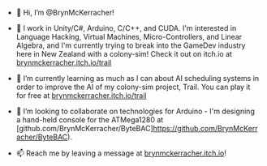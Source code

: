 - 👋 Hi, I’m @BrynMcKerracher!

- 👀 I work in Unity/C#, Arduino, C/C++, and CUDA. I'm interested in Language Hacking, Virtual Machines, Micro-Controllers, and Linear Algebra, and I'm currently trying to break into the GameDev industry here in New Zealand with a colony-sim! Check it out on itch.io at <a href="https://brynmckerracher.itch.io/trail">brynmckerracher.itch.io/trail</a>

- 🌱 I’m currently learning as much as I can about AI scheduling systems in order to improve the AI of my colony-sim project, Trail. You can play it for free at <a href="https://brynmckerracher.itch.io/trail">brynmckerracher.itch.io/trail</a>
- 💞️ I’m looking to collaborate on technologies for Arduino - I'm designing a hand-held console for the ATMega1280 at [github.com/BrynMcKerracher/ByteBAC]https://github.com/BrynMcKerracher/ByteBAC).
- 📫 Reach me by leaving a message at <a href="https://brynmckerracher.itch.io/">brynmckerracher.itch.io</a>!
